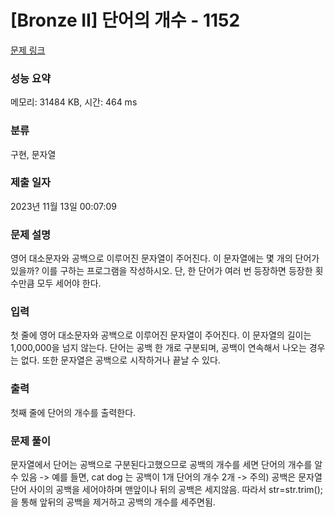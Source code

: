 # [Bronze II] 단어의 개수 - 1152 

[문제 링크](https://www.acmicpc.net/problem/1152) 

### 성능 요약

메모리: 31484 KB, 시간: 464 ms

### 분류

구현, 문자열

### 제출 일자

2023년 11월 13일 00:07:09

### 문제 설명

<p>영어 대소문자와 공백으로 이루어진 문자열이 주어진다. 이 문자열에는 몇 개의 단어가 있을까? 이를 구하는 프로그램을 작성하시오. 단, 한 단어가 여러 번 등장하면 등장한 횟수만큼 모두 세어야 한다.</p>

### 입력 

 <p>첫 줄에 영어 대소문자와 공백으로 이루어진 문자열이 주어진다. 이 문자열의 길이는 1,000,000을 넘지 않는다. 단어는 공백 한 개로 구분되며, 공백이 연속해서 나오는 경우는 없다. 또한 문자열은 공백으로 시작하거나 끝날 수 있다.</p>

### 출력 

 <p>첫째 줄에 단어의 개수를 출력한다.</p>

 ### 문제 풀이
 <p>문자열에서 단어는 공백으로 구분된다고했으므로 공백의 개수를 세면 단어의 개수를 알 수 있음
  -> 예를 들면, cat dog 는 공백이 1개 단어의 개수 2개 
  -> 주의) 공백은 문자열 단어 사이의 공백을 세어야하며 맨앞이나 뒤의 공백은 세지않음.
     따라서 str=str.trim();을 통해 앞뒤의 공백을 제거하고 공백의 개수를 세주면됨.
 </p>


